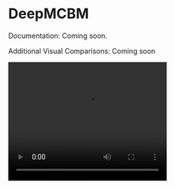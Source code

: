 # DeepMCBM

Documentation: Coming soon. 

Additional Visual Comparisons: Coming soon





<video width="320" height="240" controls>
  <source src="https://www.cs.bgu.ac.il/~orenfr/papers/Erez_ECCV_2022_supp/tennis.mp4" type="video/mp4">
</video>
